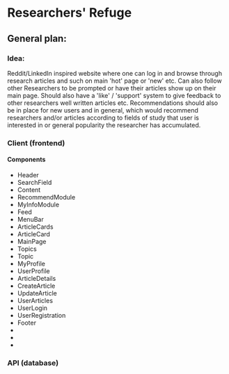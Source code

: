 # Researchers' Refuge

## General plan:
 ### Idea:
 Reddit/LinkedIn inspired website where one can log in and browse through research articles and such on main 'hot' page or 'new' etc. Can also follow other Researchers to be prompted or have their articles show up on their main page. Should also have a 'like' / 'support' system to give feedback to other researchers well written articles etc. Recommendations should also be in place for new users and in general, which would recommend researchers and/or articles according to fields of study that user is interested in or general popularity the researcher has accumulated.

 ### Client (frontend)
 
 #### Components
 * Header
 * SearchField
 * Content
 * RecommendModule
 * MyInfoModule
 * Feed
 * MenuBar
 * ArticleCards
  * ArticleCard
 * MainPage
 * Topics
 * Topic
 * MyProfile
 * UserProfile
 * ArticleDetails
 * CreateArticle
 * UpdateArticle
 * UserArticles
 * UserLogin
 * UserRegistration
 * Footer
 * 
 * 
 * 
 

 ### API (database)